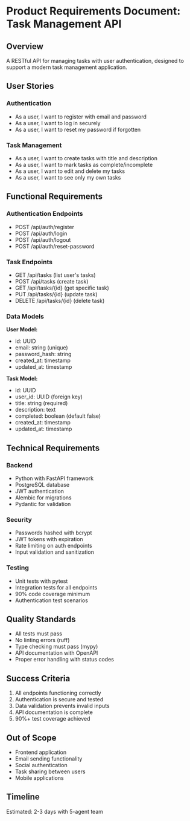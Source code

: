 # Product Requirements Document: Task Management API

## Overview
A RESTful API for managing tasks with user authentication, designed to support a modern task management application.

## User Stories

### Authentication
- As a user, I want to register with email and password
- As a user, I want to log in securely
- As a user, I want to reset my password if forgotten

### Task Management
- As a user, I want to create tasks with title and description
- As a user, I want to mark tasks as complete/incomplete
- As a user, I want to edit and delete my tasks
- As a user, I want to see only my own tasks

## Functional Requirements

### Authentication Endpoints
- POST /api/auth/register
- POST /api/auth/login
- POST /api/auth/logout
- POST /api/auth/reset-password

### Task Endpoints
- GET /api/tasks (list user's tasks)
- POST /api/tasks (create task)
- GET /api/tasks/{id} (get specific task)
- PUT /api/tasks/{id} (update task)
- DELETE /api/tasks/{id} (delete task)

### Data Models

**User Model:**
- id: UUID
- email: string (unique)
- password_hash: string
- created_at: timestamp
- updated_at: timestamp

**Task Model:**
- id: UUID
- user_id: UUID (foreign key)
- title: string (required)
- description: text
- completed: boolean (default false)
- created_at: timestamp
- updated_at: timestamp

## Technical Requirements

### Backend
- Python with FastAPI framework
- PostgreSQL database
- JWT authentication
- Alembic for migrations
- Pydantic for validation

### Security
- Passwords hashed with bcrypt
- JWT tokens with expiration
- Rate limiting on auth endpoints
- Input validation and sanitization

### Testing
- Unit tests with pytest
- Integration tests for all endpoints
- 90% code coverage minimum
- Authentication test scenarios

## Quality Standards
- All tests must pass
- No linting errors (ruff)
- Type checking must pass (mypy)
- API documentation with OpenAPI
- Proper error handling with status codes

## Success Criteria
1. All endpoints functioning correctly
2. Authentication is secure and tested
3. Data validation prevents invalid inputs
4. API documentation is complete
5. 90%+ test coverage achieved

## Out of Scope
- Frontend application
- Email sending functionality
- Social authentication
- Task sharing between users
- Mobile applications

## Timeline
Estimated: 2-3 days with 5-agent team